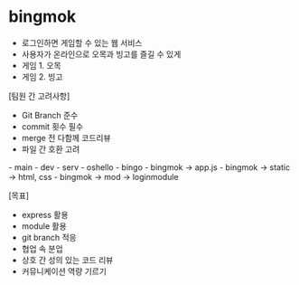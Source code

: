 # bingmok
- 로그인하면 게임할 수 있는 웹 서비스
- 사용자가 온라인으로 오목과 빙고를 즐길 수 있게
- 게임 1. 오목
- 게임 2. 빙고

[팀원 간 고려사항]
- Git Branch 준수
- commit 횟수 필수
- merge 전 다함께 코드리뷰
- 파일 간 호환 고려

<Git Branch>
- main
- dev
- serv
- oshello
- bingo

<Directory>
- bingmok -> app.js
- bingmok -> static -> html, css
- bingmok -> mod -> loginmodule

[목표]
- express 활용
- module 활용
- git branch 적응
- 협업 속 분업
- 상호 간 성의 있는 코드 리뷰
- 커뮤니케이션 역량 기르기
